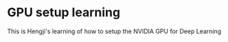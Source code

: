 # GPU setup learning

This is Hengji's learning of how to setup the NVIDIA GPU for Deep Learning



